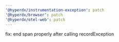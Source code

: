 ```yaml
---
'@hyperdx/instrumentation-exception': patch
'@hyperdx/browser': patch
'@hyperdx/otel-web': patch
---
```


fix: end span properly after calling recordException
